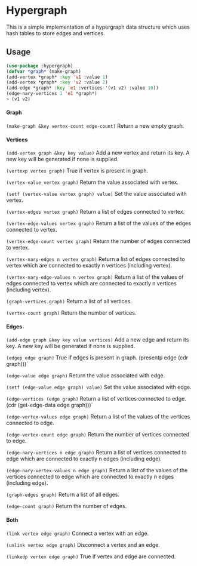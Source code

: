 # Hypergraph
This is a simple implementation of a hypergraph data structure which uses hash tables to store edges and vertices.

## Usage
```lisp
(use-package :hypergraph)
(defvar *graph* (make-graph)
(add-vertex *graph* :key 'v1 :value 1)
(add-vertex *graph* :key 'v2 :value 2)
(add-edge *graph* :key 'e1 :vertices '(v1 v2) :value 10))
(edge-nary-vertices 1 'e1 *graph*)
> (v1 v2)
```

#### Graph
`(make-graph &key vertex-count edge-count)`
Return a new empty graph.

#### Vertices
`(add-vertex graph &key key value)`
Add a new vertex and return its key. A new key will be generated if none is supplied.

`(vertexp vertex graph)`
True if vertex is present in graph.

`(vertex-value vertex graph)`
Return the value associated with vertex.

`(setf (vertex-value vertex graph) value)`
Set the value associated with vertex.

`(vertex-edges vertex graph)`
Return a list of edges connected to vertex.

`(vertex-edge-values vertex graph)`
Return a list of the values of the edges connected to vertex.

`(vertex-edge-count vertex graph)`
Return the number of edges connected to vertex.

`(vertex-nary-edges n vertex graph)`
Return a list of edges connected to vertex which are connected to exactly n vertices (including vertex).

`(vertex-nary-edge-values n vertex graph)`
Return a list of the values of edges connected to vertex which are connected to exactly n vertices (including vertex).

`(graph-vertices graph)`
Return a list of all vertices.

`(vertex-count graph)`
Return the number of vertices.

#### Edges
`(add-edge graph &key key value vertices)`
Add a new edge and return its key. A new key will be generated if none is supplied.

`(edgep edge graph)`
True if edges is present in graph.
  (presentp edge (cdr graph)))`

`(edge-value edge graph)`
Return the value associated with edge.

`(setf (edge-value edge graph) value)`
Set the value associated with edge.

`(edge-vertices (edge graph)`
Return a list of vertices connected to edge.
  (cdr (get-edge-data edge graph)))`

`(edge-vertex-values edge graph)`
Return a list of the values of the vertices connected to edge.

`(edge-vertex-count edge graph)`
Return the number of vertices connected to edge.

`(edge-nary-vertices n edge graph)`
Return a list of vertices connected to edge which are connected to exactly n edges (including edge).

`(edge-nary-vertex-values n edge graph)`
Return a list of the values of the vertices connected to edge which are connected to exactly n edges (including edge).

`(graph-edges graph)`
Return a list of all edges.

`(edge-count graph)`
Return the number of edges.

#### Both
`(link vertex edge graph)`
Connect a vertex with an edge.

`(unlink vertex edge graph)`
Disconnect a vertex and an edge.

`(linkedp vertex edge graph)`
True if vertex and edge are connected.
